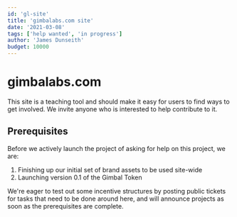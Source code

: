 ```yaml
---
id: 'gl-site'
title: 'gimbalabs.com site'
date: '2021-03-08'
tags: ['help wanted', 'in progress']
author: 'James Dunseith'
budget: 10000
---      
```


# gimbalabs.com

This site is a teaching tool and should make it easy for users to find ways to get involved. We invite anyone who is interested to help contribute to it.

## Prerequisites
Before we actively launch the project of asking for help on this project, we are:
1. Finishing up our initial set of brand assets to be used site-wide
2. Launching version 0.1 of the Gimbal Token

We're eager to test out some incentive structures by posting public tickets for tasks that need to be done around here, and will announce projects as soon as the prerequisites are complete.
